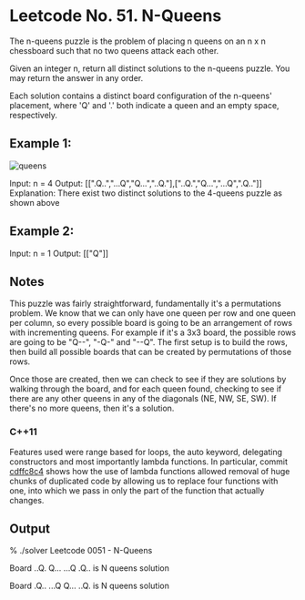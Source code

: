 # Leetcode No. 51.  N-Queens


The n-queens puzzle is the problem of placing n queens on an n x n chessboard such that no two queens attack each other.

Given an integer n, return all distinct solutions to the n-queens puzzle. You may return the answer in any order.

Each solution contains a distinct board configuration of the n-queens' placement, where 'Q' and '.' both indicate a queen and an empty space, respectively.

## Example 1:

![queens](https://user-images.githubusercontent.com/2225377/207093423-63d914d2-4453-40e9-8deb-3e0ed8811d0a.jpeg)

Input: n = 4
Output: [[".Q..","...Q","Q...","..Q."],["..Q.","Q...","...Q",".Q.."]]
Explanation: There exist two distinct solutions to the 4-queens puzzle as shown above


## Example 2:

Input: n = 1
Output: [["Q"]]


## Notes

This puzzle was fairly straightforward, fundamentally it's a permutations problem.  We know that we can only have one queen per row and one queen per column, so every possible board is going to be an arrangement of rows with incrementing queens.  For example if it's a 3x3 board, the possible rows are going to be "Q--", "-Q-" and "--Q".   The first setup is to build the rows, then build all possible boards that can be created by permutations of those rows.  

Once those are created, then we can check to see if they are solutions by walking through the board, and for each queen found, checking to see if there are any other queens in any of the diagonals (NE, NW, SE, SW).  If there's no more queens, then it's a solution.

### C++11
Features used were range based for loops, the auto keyword, delegating constructors and most importantly lambda functions.  In particular, commit <a target="_blank" href="https://github.com/aeu/legible-algorithms/commit/cdffc8c4440b9c44b306a1f3b0787e38f5858ff8">cdffc8c4</a> shows how the use of lambda functions allowed removal of huge chunks of duplicated code by allowing us to replace four functions with one, into which we pass in only the part of the function that actually changes.

## Output

% ./solver 
Leetcode 0051 - N-Queens


Board
..Q.
Q...
...Q
.Q..
is N queens solution


Board
.Q..
...Q
Q...
..Q.
is N queens solution
